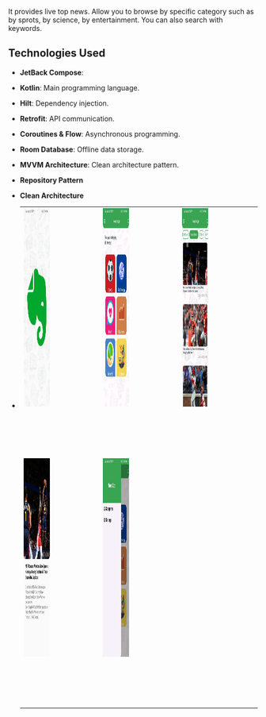 

 It provides live top news. Allow you to browse by specific category such as by sprots, by science, by entertainment. You can also search with keywords.

## Technologies Used
- **JetBack Compose**:
- **Kotlin**: Main programming language.
- **Hilt**: Dependency injection.
- **Retrofit**: API communication.
- **Coroutines & Flow**: Asynchronous programming.
- **Room Database**: Offline data storage.
- **MVVM Architecture**: Clean architecture pattern.
- **Repository Pattern**
- **Clean Architecture**

- <table>
    <tr>
      <td style="padding-right: 100px; padding-bottom: 100px;">
            <img src="https://raw.githubusercontent.com/alaafawzyy/News_Compose/refs/heads/master/app/assets/photo_2024-12-21_23-10-51.jpg" width="200" height="400" />
        </td>
        <td style="padding-right: 100px; padding-bottom: 100px;">
            <img src="https://raw.githubusercontent.com/alaafawzyy/News_Compose/refs/heads/master/app/assets/photo_2024-12-21_23-10-47.jpg" width="200" height="400" />
        </td>
        <td style="padding-right: 100px; padding-bottom: 100px;">
            <img src="https://raw.githubusercontent.com/alaafawzyy/News_Compose/refs/heads/master/app/assets/photo_2024-12-21_23-10-37.jpg" width="200" height="400" />
        </td>
       
    </tr>
    <tr>
      <td style="padding-right: 100px; padding-bottom: 100px;">
            <img src="https://raw.githubusercontent.com/alaafawzyy/News_Compose/refs/heads/master/app/assets/photo_2024-12-21_23-10-13.jpg" width="200" height="400" />
        </td>
        <td style="padding-right: 100px; padding-bottom: 100px;">
            <img src="https://raw.githubusercontent.com/alaafawzyy/News_Compose/refs/heads/master/app/assets/photo_2024-12-21_23-10-43.jpg" width="200" height="400" />
        </td>
       
    </tr>
</table>
